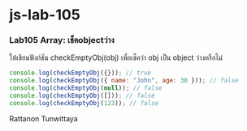 # js-lab-105
### Lab105 Array: เช็คobjectว่าง
ให้เขียนฟังก์ชัน checkEmptyObj(obj) เพื่อเช็คว่า obj เป็น object ว่างหรือไม่

```JavaScript
console.log(checkEmptyObj({})); // true
console.log(checkEmptyObj({ name: "John", age: 30 })); // false
console.log(checkEmptyObj(null)); // false
console.log(checkEmptyObj([])); // false
console.log(checkEmptyObj(123)); // false
```
Rattanon Tunwittaya 

